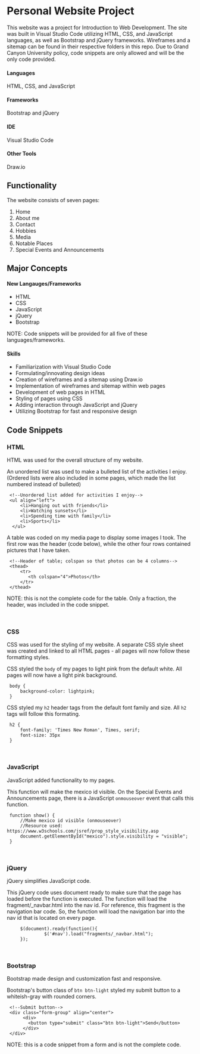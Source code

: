 # Personal Website Project

This website was a project for Introduction to Web Development. The site was built in Visual Studio Code utilizing HTML, CSS, and JavaScript languages, as well as Bootstrap and jQuery frameworks. Wireframes and a sitemap can be found in their respective folders in this repo. Due to Grand Canyon University policy, code snippets are only allowed and will be the only code provided. 

#### Languages
HTML, CSS, and JavaScript

#### Frameworks
Bootstrap and jQuery

#### IDE
Visual Studio Code

#### Other Tools
Draw.io


## Functionality

The website consists of seven pages:

1. Home
2. About me
3. Contact
4. Hobbies
5. Media
6. Notable Places
7. Special Events and Announcements

## Major Concepts

#### New Langauges/Frameworks

- HTML            
- CSS            
- JavaScript     
- jQuery 
- Bootstrap 

NOTE: Code snippets will be provided for all five of these languages/frameworks.

#### Skills

- Familiarization with Visual Studio Code
- Formulating/innovating design ideas
- Creation of wireframes and a sitemap using Draw.io
- Implementation of wireframes and sitemap within web pages
- Development of web pages in HTML
- Styling of pages using CSS
- Adding interaction through JavaScript and jQuery
- Utilizing Bootstrap for fast and responsive design


         
## Code Snippets

### HTML

HTML was used for the overall structure of my website.

An unordered list was used to make a bulleted list of the activities I enjoy. (Ordered lists were also included in some pages, which made the list numbered instead of bulleted)

     <!--Unordered list added for activities I enjoy-->
     <ul align="left">
         <li>Hanging out with friends</li>
         <li>Watching sunsets</li>
         <li>Spending time with family</li>
         <li>Sports</li>
      </ul>
      
                
A table was coded on my media page to display some images I took. The first row was the header (code below), while the other four rows contained pictures that I have taken.

     <!--Header of table; colspan so that photos can be 4 columns-->
     <thead>
         <tr>
            <th colspan="4">Photos</th>
         </tr>
     </thead>
     
NOTE: this is not the complete code for the table. Only a fraction, the header, was included in the code snippet.

 
<br/>         
      
      
### CSS

CSS was used for the styling of my website. A separate CSS style sheet was created and linked to all HTML pages - all pages will now follow these formatting styles.


CSS styled the `body` of my pages to light pink from the default white. All pages will now have a light pink background.

     body {
         background-color: lightpink;
     }
    

CSS styled my `h2` header tags from the default font family and size. All `h2` tags will follow this formating.

     h2 {
         font-family: 'Times New Roman', Times, serif;
         font-size: 35px
     }


<br/>


### JavaScript

JavaScript added functionality to my pages.


This function will make the mexico id visible. On the Special Events and Announcements page, there is a JavaScript `onmouseover` event that calls this function.

     function show() {
         //Make mexico id visible (onmouseover)
         //Resource used: https://www.w3schools.com/jsref/prop_style_visibility.asp
         document.getElementById("mexico").style.visibility = "visible";
     }
     
          
<br/>

     
### jQuery

jQuery simplifies JavaScript code.


This jQuery code uses document ready to make sure that the page has loaded before the function is executed. The function will load the fragment/_navbar.html into the nav id. For reference, this fragment is the navigation bar code. So, the function will load the navigation bar into the nav id that is located on every page.

         $(document).ready(function(){
                  $('#nav').load("fragments/_navbar.html");
         });
     

<br/>


### Bootstrap

Bootstrap made design and customization fast and responsive.


Bootstrap's button class of `btn btn-light` styled my submit button to a whiteish-gray with rounded corners.

     <!--Submit button-->
     <div class="form-group" align="center">
          <div>
            <button type="submit" class="btn btn-light">Send</button>
          </div>
     </div> 
     
NOTE: this is a code snippet from a form and is not the complete code. 
